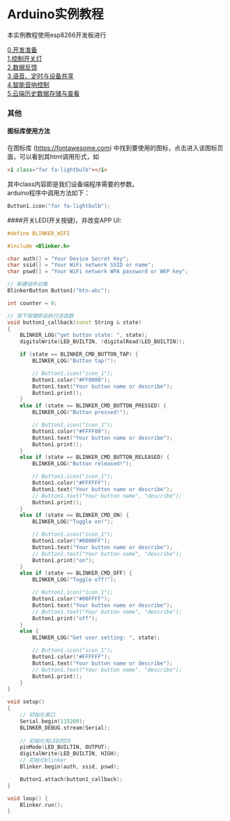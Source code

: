 # Arduino实例教程
本实例教程使用esp8266开发板进行  

[0.开发准备](https://www.arduino.cn/thread-83174-1-1.html)  
[1.控制开关灯](https://www.arduino.cn/thread-83177-1-1.html)  
[2.数据反馈](https://www.arduino.cn/thread-83176-1-1.html)  
[3.语音、定时与设备共享](https://www.arduino.cn/thread-83175-1-1.html)  
[4.智能音响控制](https://www.arduino.cn/thread-83756-1-1.html)  
[5.云端历史数据存储与查看](https://www.arduino.cn/thread-85699-1-1.html)  

### 其他
#### 图标库使用方法  
在图标库 (https://fontawesome.com) 中找到要使用的图标，点击进入该图标页面，可以看到其html调用形式，如
```html
<i class="far fa-lightbulb"></i>
```
其中class内容即是我们设备端程序需要的参数。  
arduino程序中调用方法如下：  
```c++
Button1.icon("far fa-lightbulb");
```

####开关LED(开关按键)，并改变APP UI:  

```c++
#define BLINKER_WIFI

#include <Blinker.h>

char auth[] = "Your Device Secret Key";
char ssid[] = "Your WiFi network SSID or name";
char pswd[] = "Your WiFi network WPA password or WEP key";

// 新建组件对象
BlinkerButton Button1("btn-abc");

int counter = 0;

// 按下按键即会执行该函数
void button1_callback(const String & state)
{
    BLINKER_LOG("get button state: ", state);
    digitalWrite(LED_BUILTIN, !digitalRead(LED_BUILTIN));

    if (state == BLINKER_CMD_BUTTON_TAP) {
        BLINKER_LOG("Button tap!");

        // Button1.icon("icon_1");
        Button1.color("#FF0000");
        Button1.text("Your button name or describe");
        Button1.print();
    }
    else if (state == BLINKER_CMD_BUTTON_PRESSED) {
        BLINKER_LOG("Button pressed!");

        // Button1.icon("icon_1");
        Button1.color("#FFFF00");
        Button1.text("Your button name or describe");
        Button1.print();
    }
    else if (state == BLINKER_CMD_BUTTON_RELEASED) {
        BLINKER_LOG("Button released!");

        // Button1.icon("icon_1");
        Button1.color("#FFFFFF");
        Button1.text("Your button name or describe");
        // Button1.text("Your button name", "describe");
        Button1.print();
    }
    else if (state == BLINKER_CMD_ON) {
        BLINKER_LOG("Toggle on!");

        // Button1.icon("icon_1");
        Button1.color("#0000FF");
        Button1.text("Your button name or describe");
        // Button1.text("Your button name", "describe");
        Button1.print("on");
    }
    else if (state == BLINKER_CMD_OFF) {
        BLINKER_LOG("Toggle off!");

        // Button1.icon("icon_1");
        Button1.color("#00FFFF");
        Button1.text("Your button name or describe");
        // Button1.text("Your button name", "describe");
        Button1.print("off");
    }
    else {
        BLINKER_LOG("Get user setting: ", state);

        // Button1.icon("icon_1");
        Button1.color("#FFFFFF");
        Button1.text("Your button name or describe");
        // Button1.text("Your button name", "describe");
        Button1.print();
    }
}

void setup()
{
    // 初始化串口
    Serial.begin(115200);
    BLINKER_DEBUG.stream(Serial);
    
    // 初始化有LED的IO
    pinMode(LED_BUILTIN, OUTPUT);
    digitalWrite(LED_BUILTIN, HIGH);
    // 初始化blinker
    Blinker.begin(auth, ssid, pswd);

    Button1.attach(button1_callback);
}

void loop() {
    Blinker.run();
}
```